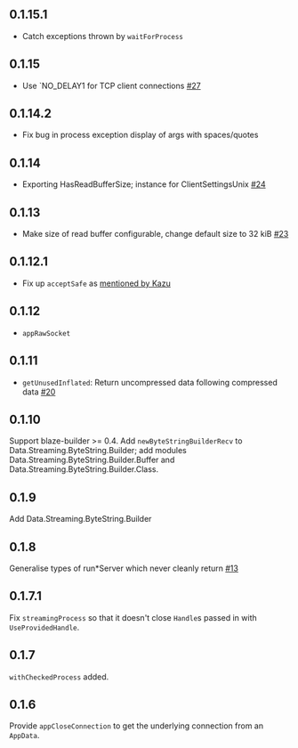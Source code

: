 ## 0.1.15.1

* Catch exceptions thrown by `waitForProcess`

## 0.1.15

* Use `NO_DELAY1 for TCP client connections [#27](https://github.com/fpco/streaming-commons/issues/27)

## 0.1.14.2

* Fix bug in process exception display of args with spaces/quotes

## 0.1.14

* Exporting HasReadBufferSize; instance for ClientSettingsUnix [#24](https://github.com/fpco/streaming-commons/pull/24)

## 0.1.13

* Make size of read buffer configurable, change default size to 32 kiB [#23](https://github.com/fpco/streaming-commons/pull/23)

## 0.1.12.1

* Fix up `acceptSafe` as [mentioned by Kazu](https://github.com/yesodweb/wai/issues/361#issuecomment-102204803)

## 0.1.12

* `appRawSocket`

## 0.1.11

* `getUnusedInflated`: Return uncompressed data following compressed data [#20](https://github.com/fpco/streaming-commons/issues/20)

## 0.1.10

Support blaze-builder >= 0.4.  Add `newByteStringBuilderRecv` to Data.Streaming.ByteString.Builder; add modules Data.Streaming.ByteString.Builder.Buffer and  Data.Streaming.ByteString.Builder.Class.

## 0.1.9

Add Data.Streaming.ByteString.Builder

## 0.1.8

Generalise types of run\*Server which never cleanly return [#13](https://github.com/fpco/streaming-commons/pull/13)

## 0.1.7.1

Fix `streamingProcess` so that it doesn't close `Handle`s passed in with
`UseProvidedHandle`.

## 0.1.7

`withCheckedProcess` added.

## 0.1.6

Provide `appCloseConnection` to get the underlying connection from an `AppData`.
